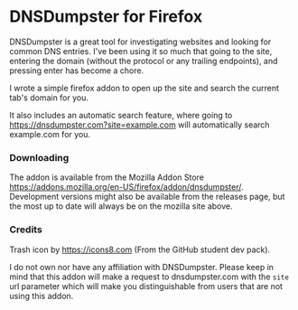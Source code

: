 # DNSDumpster for Firefox


DNSDumpster is a great tool for investigating websites and looking for common DNS entries. I've been using it so much that going to the site, entering the domain (without the protocol or any trailing endpoints), and pressing enter has become a chore.

I wrote a simple firefox addon to open up the site and search the current tab's domain for you.

It also includes an automatic search feature, where going to https://dnsdumpster.com?site=example.com will automatically search example.com for you.


### Downloading
The addon is available from the Mozilla Addon Store https://addons.mozilla.org/en-US/firefox/addon/dnsdumpster/. Development versions might also be available from the releases page, but the most up to date will always be on the mozilla site above.


### Credits
Trash icon by https://icons8.com (From the GitHub student dev pack).

I do not own nor have any affiliation with DNSDumpster. Please keep in mind that this addon will make a request to dnsdumpster.com with the `site` url parameter which will make you distinguishable from users that are not using this addon.
